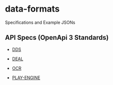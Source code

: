 # data-formats
Specifications and Example JSONs

## API Specs (OpenApi 3 Standards)


* [DDS](https://online-bridge-hackathon.github.io/data-formats/docs/dds/ "DDS API")

* [DEAL](https://online-bridge-hackathon.github.io/data-formats/docs/deal/ "DEAL API")

* [OCR](https://online-bridge-hackathon.github.io/data-formats/docs/ocr/ "OCR API")

* [PLAY-ENGINE](https://online-bridge-hackathon.github.io/data-formats/docs/play-engine/ "PLAY ENGINE API")
